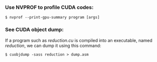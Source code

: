 ### Use NVPROF to profile CUDA codes:

```
$ nvprof --print-gpu-summary program [args]
```

### See CUDA object dump:

If a program such as _reduction.cu_ is compiled into an executable, named _reduction_, we can dump it using this command:
```
$ cuobjdump -sass reduction > dump.asm
```
